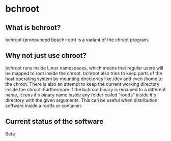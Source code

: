 
# bchroot

## What is bchroot?

bchroot (pronounced beach-root) is a variant of the chroot program.

## Why not just use chroot?
bchroot runs inside Linux namespaces, which means that regular users will be
mapped to root inside the chroot. bchroot also tries to keep parts of the host
operating system by mounting directories like /dev and even /home to the
chroot. There is also an attempt to keep the current working directory inside
the chroot. Furthermore if the bchroot binary is renamed to a different name, it runs it's
binary name inside any folder called "rootfs" inside it's directory with the
given arguments. This can be useful when distribution software inside a rootfs
or container.

## Current status of the software
Beta
